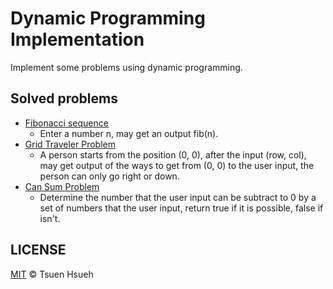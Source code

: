 # Dynamic Programming Implementation
Implement some problems using dynamic programming.  

## Solved problems
* [Fibonacci sequence](fibonacci_sequence/fibonacci_sequence.cpp)
    * Enter a number n, may get an output fib(n).
* [Grid Traveler Problem](grid_traveler/grid_traveler.cpp)
    * A person starts from the position (0, 0), after the input (row, col), may get output of the ways to get from (0, 0) to the user input, the person can only go right or down. 
* [Can Sum Problem](canSum/canSum.cpp)  
    * Determine the number that the user input can be subtract to 0 by a set of numbers that the user input, return true if it is possible, false if isn't.  
  
## LICENSE
[MIT](LICENSE) © Tsuen Hsueh
